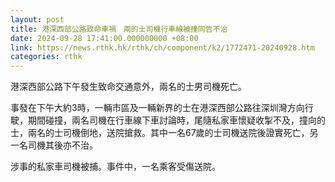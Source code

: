 ```yaml
---
layout: post
title: 港深西部公路致命車禍　兩的士司機行車線被撞同告不治
date: 2024-09-28 17:41:00.000000000 +08:00
link: https://news.rthk.hk/rthk/ch/component/k2/1772471-20240928.htm
categories: rthk
---
```


港深西部公路下午發生致命交通意外，兩名的士男司機死亡。

事發在下午大約3時，一輛市區及一輛新界的士在港深西部公路往深圳灣方向行駛，期間碰撞，兩名司機在行車線下車討論時，尾隨私家車懷疑收掣不及，撞向的士，兩名的士司機倒地，送院搶救。其中一名67歲的士司機送院後證實死亡，另一名司機其後亦不治。

涉事的私家車司機被捕。事件中，一名乘客受傷送院。
